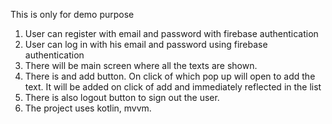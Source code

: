This is only for demo purpose

1. User can register with email and password with firebase authentication
2. User can log in with his email and password using firebase authentication
3. There will be main screen  where all the texts are shown.
4. There is and add button. On click of which pop up will open to add the text. It will be added on click of add and immediately reflected in the list
5. There is also logout button to sign out the user.
6. The project uses kotlin, mvvm.
